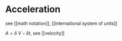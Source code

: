 # Acceleration

see [[math notation]], [[international system of units]]

$A = \delta\ V - \delta t$, see [[velocity]]
